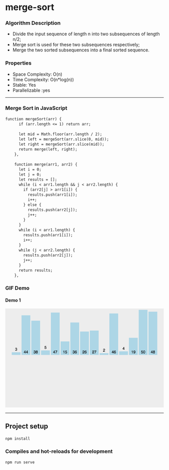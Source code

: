 # merge-sort

### Algorithm Description
- Divide the input sequence of length n into two subsequences of length n/2;
- Merge sort is used for these two subsequences respectively;
- Merge the two sorted subsequences into a final sorted sequence.

### Properties
- Space Complexity: O(n)
- Time Complexity: O(n*log(n))
- Stable: Yes
- Parallelizable :yes 

---

### Merge Sort in JavaScript

```
function mergeSort(arr) {
      if (arr.length <= 1) return arr;

      let mid = Math.floor(arr.length / 2);
      let left = mergeSort(arr.slice(0, mid));
      let right = mergeSort(arr.slice(mid));
      return merge(left, right);
    },

    function merge(arr1, arr2) {
      let i = 0;
      let j = 0;
      let results = [];
      while (i < arr1.length && j < arr2.length) {
        if (arr2[j] > arr1[i]) {
          results.push(arr1[i]);
          i++;
        } else {
          results.push(arr2[j]);
          j++;
        }
      }
      while (i < arr1.length) {
        results.push(arr1[i]);
        i++;
      }
      while (j < arr2.length) {
        results.push(arr2[j]);
        j++;
      }
      return results;
    },
```
### GIF Demo

#### Demo 1
<img src="https://github.com/AlanTeeWeiLoon/10BestSortingAlgorithms/blob/main/merge-sort/public/Images/merge-sort.gif" />

---

## Project setup
```
npm install
```

### Compiles and hot-reloads for development
```
npm run serve
```


